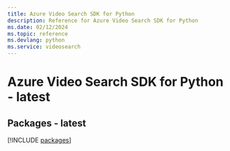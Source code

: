```yaml
---
title: Azure Video Search SDK for Python
description: Reference for Azure Video Search SDK for Python
ms.date: 02/12/2024
ms.topic: reference
ms.devlang: python
ms.service: videosearch
---
```

# Azure Video Search SDK for Python - latest
## Packages - latest
[!INCLUDE [packages](video-search-index.md)]